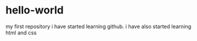 # hello-world
my first repository
i have started learning github.
i have also started learning html and css
